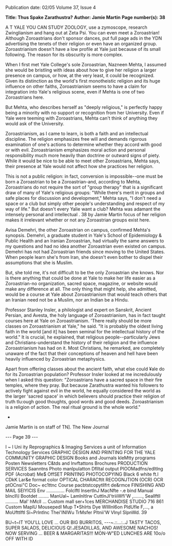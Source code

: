 Publication date: 02/05
Volume 37, Issue 4

**Title: Thus Spake Zarathustra?**
**Author: Jamie Martin**
**Page number(s): 38**

A
T YALE YOU CAN STUDY ZOOLOGY, use a zymoscope, research 
Zwinglianism and hang out at Zeta Psi. You can even meet a 
Zoroastrian! Although Zoroastrians don't sponsor dances, put 
full page ads in the YDN advertising the tenets of their religion or even 
have an organized group. Zoroastrianism doesn't have a low profile at 
Yale just because of its small following. The reason for its obscurity is 
more complex. 

When I first met Yale College's sole Zoroastrian, Nazneen Mehta, 
I assumed she would be bristling with ideas about how to give her 
religion a larger presence on campus, or how, at the very 
least, it could be recognized. Given its distinction 
as the world's first monotheistic religion 
and its huge influence on other faiths, 
Zoroastrianism seems to have a claim 
for integration into Yale's religious 
scene, even if Mehta is one of two 
Zoroastrians here. 

But Mehta, who describes 
herself as "deeply religious," 
is perfectly happy being a 
minority with no support 
or recognition from her 
University. Even if Yale were 
teeming with Zoroastrians, 
Mehta 
can't 
think 
of 
anything they would ask of 
the University. 

Zoroastrianism, as I came 
to learn, is both a faith and 
an 
intellectual 
discipline. 
The religion emphasizes free 
will 
and demands rigorous 
examination of one's actions 
to 
determine 
whether 
they 
accord with good or with evil. 
Zoroastrianism emphasizes moral 
action and personal responsibility much 
more heavily than doctrine or outward 
signs of piety. While it would be nice to be 
able to meet other Zoroastrians, Mehta says, 
their presence at Yale would not affect how she 
practices her religion. 

This is not a public religion: in fact, conversion is impossible--one 
must be born a Zoroastrian to be a Zoroastrian-and, according to 
Mehta, Zoroastrians do not require the sort of "group therapy" that 
is a significant draw of many of Yale's religious groups: "While there's 
merit in groups and safe places for discussion and development," 
Mehta says, "I don't need a space or a club but simply other people's 
understanding and respect of my way of life." But doesn't every Yalie 
want a club? Mehta was adamant the intensely personal and intellectual 
. 38 
by Jamie Martin 
focus of her religion makes it irrelevant whether or not any Zoroastrian 
groups exist here. 

Avisa Demehri, the other Zoroastrian on campus, confirmed 
Mehta's synopsis. Demehri, a graduate student in Yale's School of 
Epidemiology & Public Health and an Iranian Zoroastrian, had virtually 
the same answers to my questions and had no idea another Zoroastrian 
even existed on campus. Demehri has not had Zoroastrian friends since 
moving to the United States. When people learn she's from Iran, she 
doesn't even bother to dispel their assumptions that she is Muslim. 

But, she told me, it's not difficult to be the only Zoroastrian 
she knows. Nor is there anything that could be done at 
Yale to make her life easier as a Zoroastrian-no 
organization, sacred space, magazine, or website 
would make any difference at all. The only 
thing that might help, she admitted, would be 
a course at Yale about Zoroastrianism that 
would teach others that an Iranian need not 
be a Muslim, nor an Indian be a Hindu. 

Professor Stanley Insler, a philologist 
and expert on Sanskrit, Ancient Persian, 
and Avesta, the holy language of 
Zoroastrianism, 
has in fact 
taught 
courses here at Yale on Zoroastrianism. 
'There really should be more classes 
on Zoroastrianism at Yale," he said. 
"It is probably the oldest living faith 
in the world [and it] has been seminal 
for the intellectual history of the 
world." It is crucial, he explained, that 
religious people--particularly Jews and 
Christians-understand 
the 
history 
of their religion and the influence 
Zoroastrianism has had on it. Most 
Christians, he remarked, are completely 
unaware of the fact that their conceptions 
of heaven and hell have been heavily 
influenced by Zoroastrian metaphysics. 

Apart from offering classes about the 
ancient faith, what else could ¥ale do for its 
Zoroastrian population? Professor Insler looked at me 
incredulously when I asked this question: "Zoroastrians have 
a sacred space in their fire temples, where they pray. But because 
Zarathustra wanted his followers to actively fight against evil in the 
world, he equally considered the world as the larger 'sacred space' in 
which believers should practice their religion of truth tlu:ough good 
thoughts, good words and good deeds. Zoroastrianism is a religion of 
action. The real ritual ground is the whole world." 

-
Jamie Martin is on staff of TN]. 
The New Journal 



--- Page 39 ---

I 
~ l Uni 
ity 
Reprographics & Imaging Services 
a unit of Information Technology Services 
GRAPHIC DESIGN AND PRINTING 
FOR THE YALE COMMUNITY 
GRAPHIC DESIGN 
Books and Journals 
kleMtty programs 
Posten 
Newsletters 
C&tds and lnvftattons 
Brochures 
PRODUCTION SERVICES 
Saanntns 
Photo manlpulatton 
Dflltal output 
PIOOMadfns/edltlng 
PDF (Acrobat) Me$ 
OffSET PRIN11NG 
PHOTOCOPYING 
Black 6 white 
ft.l CDkK 
Lar&e format color 
OPTICAL CHARACftlt RECOGNJTION (OCR) 
OCR ptOCnsi"C 
Doc~ ec1ttnc 
Course pacbtstcopytllfrt de&rmce 
FINISHING AND MAIL SEIYICIS 
Env .............. 
Folclftl 
lnsertlnJ 
MacNfte -.e bind 
Manual blncll\l 
Bootdet ........ 
ManUal~ 
Lamlnltlrw 
CuttlnJI'triiiWfi'W 
,......., 
Seallftll .......... 
Mal' hMcll ... 
Custom mall ser+1ces 
MERCHANDISE STUDIO 716 861 
Custom 
MaplU 
Mousepedl 
Mup 
T•Shlrts 
Dye Wllllnl6on 
PldUfle F,..., a MoUfttlftl 
Si~Prlntlnc 
Thei'INIWu 
TrMsfer Pltnii'W 
VInyl SlpnWd. 
39 




BU~t~IT 
YOU'LL LOVE ... 
OUR BIG BURRITOS, 
---~.::...:..J TASTY TACOS, 
SUPER SALADS, 
DELICIOUS Q!.JESADILLAS, 
AND 
AWESOME NACHOS! 
NOW SERVING ... 
BEER & MARGARITAS!!! 
MON-W"ED LUNCHES ARE 10o/o OFF WITH ID